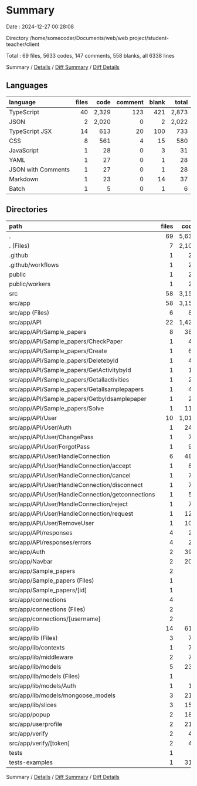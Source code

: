# Summary

Date : 2024-12-27 00:28:08

Directory /home/somecoder/Documents/web/web project/student-teacher/client

Total : 69 files,  5633 codes, 147 comments, 558 blanks, all 6338 lines

Summary / [Details](details.md) / [Diff Summary](diff.md) / [Diff Details](diff-details.md)

## Languages
| language | files | code | comment | blank | total |
| :--- | ---: | ---: | ---: | ---: | ---: |
| TypeScript | 40 | 2,329 | 123 | 421 | 2,873 |
| JSON | 2 | 2,020 | 0 | 2 | 2,022 |
| TypeScript JSX | 14 | 613 | 20 | 100 | 733 |
| CSS | 8 | 561 | 4 | 15 | 580 |
| JavaScript | 1 | 28 | 0 | 3 | 31 |
| YAML | 1 | 27 | 0 | 1 | 28 |
| JSON with Comments | 1 | 27 | 0 | 1 | 28 |
| Markdown | 1 | 23 | 0 | 14 | 37 |
| Batch | 1 | 5 | 0 | 1 | 6 |

## Directories
| path | files | code | comment | blank | total |
| :--- | ---: | ---: | ---: | ---: | ---: |
| . | 69 | 5,633 | 147 | 558 | 6,338 |
| . (Files) | 7 | 2,105 | 45 | 31 | 2,181 |
| .github | 1 | 27 | 0 | 1 | 28 |
| .github/workflows | 1 | 27 | 0 | 1 | 28 |
| public | 1 | 28 | 0 | 3 | 31 |
| public/workers | 1 | 28 | 0 | 3 | 31 |
| src | 58 | 3,154 | 62 | 435 | 3,651 |
| src/app | 58 | 3,154 | 62 | 435 | 3,651 |
| src/app (Files) | 6 | 80 | 1 | 11 | 92 |
| src/app/API | 22 | 1,423 | 36 | 254 | 1,713 |
| src/app/API/Sample_papers | 8 | 385 | 36 | 91 | 512 |
| src/app/API/Sample_papers/CheckPaper | 1 | 49 | 0 | 18 | 67 |
| src/app/API/Sample_papers/Create | 1 | 69 | 0 | 16 | 85 |
| src/app/API/Sample_papers/DeletebyId | 1 | 43 | 30 | 11 | 84 |
| src/app/API/Sample_papers/GetActivitybyId | 1 | 17 | 0 | 4 | 21 |
| src/app/API/Sample_papers/Getallactivities | 1 | 26 | 1 | 7 | 34 |
| src/app/API/Sample_papers/Getallsamplepapers | 1 | 48 | 4 | 10 | 62 |
| src/app/API/Sample_papers/GetbyIdsamplepaper | 1 | 22 | 0 | 6 | 28 |
| src/app/API/Sample_papers/Solve | 1 | 111 | 1 | 19 | 131 |
| src/app/API/User | 10 | 1,011 | 0 | 160 | 1,171 |
| src/app/API/User/Auth | 1 | 248 | 0 | 29 | 277 |
| src/app/API/User/ChangePass | 1 | 79 | 0 | 16 | 95 |
| src/app/API/User/ForgotPass | 1 | 90 | 0 | 15 | 105 |
| src/app/API/User/HandleConnection | 6 | 487 | 0 | 78 | 565 |
| src/app/API/User/HandleConnection/accept | 1 | 84 | 0 | 17 | 101 |
| src/app/API/User/HandleConnection/cancel | 1 | 72 | 0 | 12 | 84 |
| src/app/API/User/HandleConnection/disconnect | 1 | 77 | 0 | 12 | 89 |
| src/app/API/User/HandleConnection/getconnections | 1 | 57 | 0 | 12 | 69 |
| src/app/API/User/HandleConnection/reject | 1 | 77 | 0 | 12 | 89 |
| src/app/API/User/HandleConnection/request | 1 | 120 | 0 | 13 | 133 |
| src/app/API/User/RemoveUser | 1 | 107 | 0 | 22 | 129 |
| src/app/API/responses | 4 | 27 | 0 | 3 | 30 |
| src/app/API/responses/errors | 4 | 27 | 0 | 3 | 30 |
| src/app/Auth | 2 | 390 | 9 | 27 | 426 |
| src/app/Navbar | 2 | 202 | 0 | 22 | 224 |
| src/app/Sample_papers | 2 | 0 | 0 | 2 | 2 |
| src/app/Sample_papers (Files) | 1 | 0 | 0 | 1 | 1 |
| src/app/Sample_papers/[id] | 1 | 0 | 0 | 1 | 1 |
| src/app/connections | 4 | 3 | 0 | 5 | 8 |
| src/app/connections (Files) | 2 | 3 | 0 | 3 | 6 |
| src/app/connections/[username] | 2 | 0 | 0 | 2 | 2 |
| src/app/lib | 14 | 614 | 2 | 79 | 695 |
| src/app/lib (Files) | 3 | 78 | 0 | 13 | 91 |
| src/app/lib/contexts | 1 | 73 | 0 | 16 | 89 |
| src/app/lib/middleware | 2 | 70 | 0 | 10 | 80 |
| src/app/lib/models | 5 | 237 | 2 | 22 | 261 |
| src/app/lib/models (Files) | 1 | 7 | 0 | 2 | 9 |
| src/app/lib/models/Auth | 1 | 15 | 0 | 1 | 16 |
| src/app/lib/models/mongoose_models | 3 | 215 | 2 | 19 | 236 |
| src/app/lib/slices | 3 | 156 | 0 | 18 | 174 |
| src/app/popup | 2 | 183 | 12 | 11 | 206 |
| src/app/userprofile | 2 | 212 | 2 | 15 | 229 |
| src/app/verify | 2 | 47 | 0 | 9 | 56 |
| src/app/verify/[token] | 2 | 47 | 0 | 9 | 56 |
| tests | 1 | 5 | 1 | 3 | 9 |
| tests-examples | 1 | 314 | 39 | 85 | 438 |

Summary / [Details](details.md) / [Diff Summary](diff.md) / [Diff Details](diff-details.md)